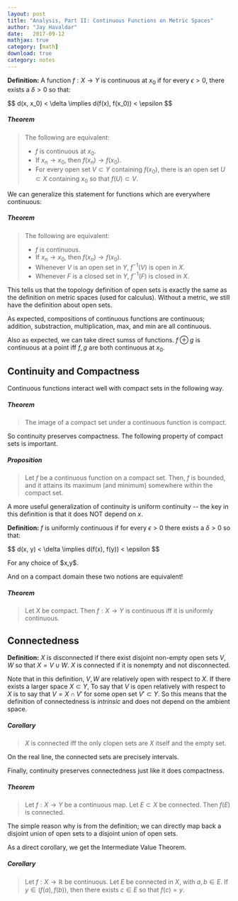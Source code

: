 ```yaml
---
layout: post
title: "Analysis, Part II: Continuous Functions on Metric Spaces"
author: "Jay Havaldar"
date:   2017-09-12
mathjax: true
category: [math]
download: true
category: notes
---
```


**Definition:** A function $f: X\rightarrow Y$ is continuous at $x_0$ if for every $\epsilon > 0$, there exists a $\delta > 0$ so that:
<p>
$$
d(x, x_0) < \delta \implies d(f(x), f(x_0)) < \epsilon
$$
</p>

##### Theorem
> The following are equivalent:
> - $f$ is continuous at $x_0$.
> - If $x_n \rightarrow x_0$, then $f(x_n) \rightarrow f(x_0)$.
> - For every open set $V \subset Y$ containing $f(x_0)$, there is an open set $U \subset X$ containing $x_0$ so that $f(U) \subset V$.

We can generalize this statement for functions which are everywhere continuous:

##### Theorem
> The following are equivalent:
> - $f$ is continuous.
> - If $x_n \rightarrow x_0$, then $f(x_n) \rightarrow f(x_0)$.
> - Whenever $V$ is an open set in $Y$, $f^{-1}(V)$ is open in $X$.
> - Whenever $F$ is a closed set in $Y$, $f^{-1}(F)$ is closed in $X$.

This tells us that the topology definition of open sets is exactly the same as the definition on metric spaces (used for calculus). Without a metric, we still have the definition about open sets.

As expected, compositions of continuous functions are continuous; addition, substraction, multiplication, max, and min are all continuous.

Also as expected, we can take direct sumss of functions. $f\oplus g$ is continuous at a point iff $f,g$ are both continuous at $x_0$.

## Continuity and Compactness

Continuous functions interact well with compact sets in the following way.

##### Theorem
> The image of a compact set under a continuous function is compact.

So continuity preserves compactness. The following property of compact sets is important.

##### Proposition
> Let $f$ be a continuous function on a compact set. Then, $f$ is bounded, and it attains its maximum (and minimum) somewhere within the compact set.

A more useful generalization of continuity is uniform continuity -- the key in this definition is that it does NOT depend on $x$.

**Definition:** $f$ is uniformly continuous if for every $\epsilon > 0$ there exists a $\delta > 0$ so that:
<p>
$$
d(x, y) < \delta \implies d(f(x), f(y)) < \epsilon
$$
</p>
For any choice of $x,y$.

And on a compact domain these two notions are equivalent!

##### Theorem
> Let $X$ be compact. Then $f: X \rightarrow Y$ is continuous iff it is uniformly continuous.

## Connectedness

**Definition:** $X$ is disconnected if there exist disjoint non-empty open sets $V,W$ so that $X=V\cup W$. $X$ is connected if it is nonempty and not disconnected.

Note that in this definition, $V, W$ are relatively open with respect to $X$. If there exists a larger space $X \subset Y$, To say that $V$ is open relatively with respect to $X$ is to say that $V = X \cap V'$ for some open set $V' \subset Y$. So this means that the definition of connectedness is *intrinsic* and does not depend on the ambient space.

##### Corollary
> $X$ is connected iff the only clopen sets are $X$ itself and the empty set.

On the real line, the connected sets are precisely intervals.

Finally, continuity preserves connectedness just like it does compactness.

##### Theorem
> Let $f: X\rightarrow Y$ be a continuous map. Let $E \subset X$ be connected. Then $f(E)$ is connected.

The simple reason why is from the definition; we can directly map back a disjoint union of open sets to a disjoint union of open sets.

As a direct corollary, we get the Intermediate Value Theorem.

##### Corollary

> Let $f: X \rightarrow \mathbb{R}$ be continuous. Let $E$ be connected in $X$, with $a,b \in E$. If $y\in (f(a), f(b))$, then there exists $c\in E$ so that $f(c)=y$.




